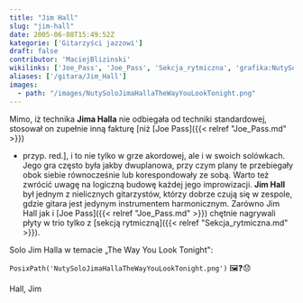```yaml
---
title: "Jim Hall"
slug: "jim-hall"
date: 2005-06-08T15:49:52Z
kategorie: ['Gitarzyści jazzowi']
draft: false
contributor: 'MaciejBlizinski'
wikilinks: ['Joe_Pass', 'Joe_Pass', 'Sekcja_rytmiczna', 'grafika:NutySoloJimaHallaTheWayYouLookTonight.png', 'improwizacja', 'instrument_harmoniczny']
aliases: ['/gitara/Jim_Hall']
images:
  - path: "/images/NutySoloJimaHallaTheWayYouLookTonight.png"
---
```

Mimo, iż technika **Jima Halla** nie odbiegała od techniki standardowej,
stosował on zupełnie inną fakturę \[niż [Joe Pass]({{< relref "Joe_Pass.md" >}})
- przyp. red.\], i to nie tylko w grze akordowej, ale i w swoich
solówkach. Jego gra często była jakby dwuplanowa, przy czym plany te
przebiegały obok siebie równocześnie lub korespondowały ze sobą. Warto
też zwrócić uwagę na logiczną budowę każdej jego
improwizacji<!-- link nie odnosił się do niczego: 'Jim Hall' (PosixPath('Jim_Hall.md')) links to 'improwizacja' (PosixPath('/no/path/exists')) and that does not exist -->. **Jim Hall** był jednym z
nielicznych gitarzystów, którzy dobrze czują się w zespole, gdzie gitara
jest jedynym instrumentem
harmonicznym<!-- link nie odnosił się do niczego: 'Jim Hall' (PosixPath('Jim_Hall.md')) links to 'instrument_harmoniczny' (PosixPath('/no/path/exists')) and that does not exist -->. Zarówno Jim Hall jak i
[Joe Pass]({{< relref "Joe_Pass.md" >}}) chętnie nagrywali płyty w trio tylko z
[sekcją rytmiczną]({{< relref "Sekcja_rytmiczna.md" >}}).

Solo Jim Halla w temacie „The Way You Look Tonight":

`PosixPath('NutySoloJimaHallaTheWayYouLookTonight.png')` 🖼️❓😞

Hall, Jim<!-- link nie odnosił się do niczego: 'Jim Hall' (PosixPath('Jim_Hall.md')) links to 'kategoria:gitarzyści_jazzowi' (PosixPath('/no/path/exists')) and that does not exist -->
